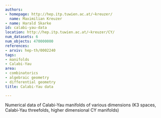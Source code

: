 ```yaml
---
authors:
- homepage: http://hep.itp.tuwien.ac.at/~kreuzer/
  name: Maximilian Kreuzer
- name: Harald Skarke
id: calabi-yau-data
location: http://hep.itp.tuwien.ac.at/~kreuzer/CY/
num_datasets: 6
num_objects: 470000000
references:
- arxiv: hep-th/0002240
tags:
- manifolds
- Calabi-Yau
area:
- combinatorics
- algebraic geometry
- differential geometry
title: Calabi-Yau data

---
```


Numerical data of Calabi-Yau manifolds of various dimensions (K3 spaces, Calabi-Yau threefolds, higher dimensional CY manifolds)
